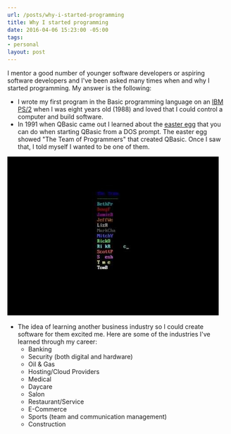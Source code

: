```yaml
---
url: /posts/why-i-started-programming
title: Why I started programming
date: 2016-04-06 15:23:00 -05:00
tags:
- personal
layout: post
---
```


I mentor a good number of younger software developers or aspiring software developers and I've been asked many times when and why I started programming.  My answer is the following:

- I wrote my first program in the Basic programming language on an [IBM PS/2](http://www.computinghistory.org.uk/det/5082/IBM-PS-2-Model-55SX/) when I was eight years old (1988) and loved that I could control a computer and build software.
- In 1991 when QBasic came out I learned about the [easter egg][1] that you can do when starting QBasic from a DOS prompt.  The easter egg showed "The Team of Programmers" that created QBasic.  Once I saw that, I told myself I wanted to be one of them.

![QBasic Team of Programmers Easter Egg](/img/qbasic_easter_egg.jpg)

- The idea of learning another business industry so I could create software for them excited me.  Here are some of the industries I've learned through my career:
  - Banking
  - Security (both digital and hardware)
  - Oil &amp; Gas
  - Hosting/Cloud Providers
  - Medical
  - Daycare
  - Salon
  - Restaurant/Service
  - E-Commerce
  - Sports (team and communication management)
  - Construction

[1]: https://en.wikipedia.org/wiki/QBasic#Easter_egg

